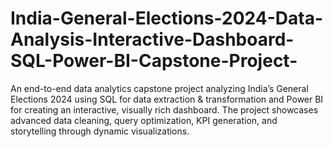 # India-General-Elections-2024-Data-Analysis-Interactive-Dashboard-SQL-Power-BI-Capstone-Project-
An end-to-end data analytics capstone project analyzing India’s General Elections 2024 using SQL for data extraction &amp; transformation and Power BI for creating an interactive, visually rich dashboard. The project showcases advanced data cleaning, query optimization, KPI generation, and storytelling through dynamic visualizations.
